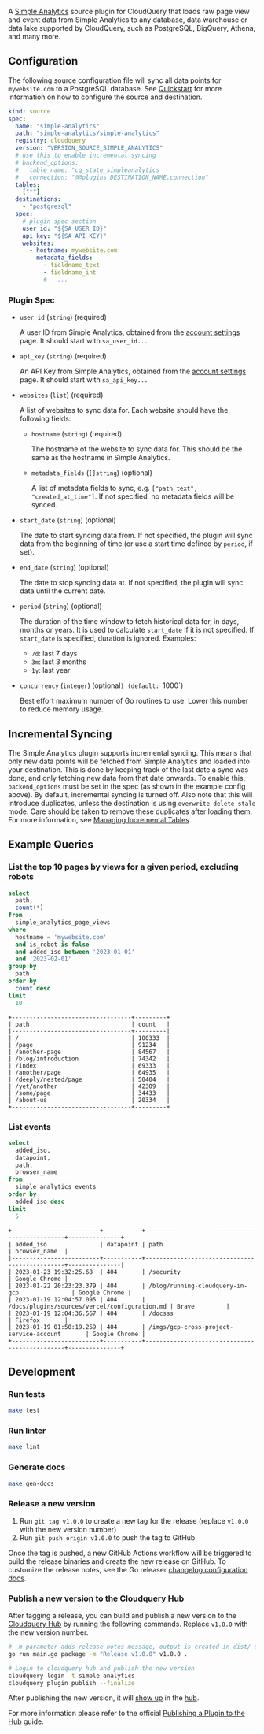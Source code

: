 A [Simple Analytics](https://simpleanalytics.com/) source plugin for CloudQuery that loads raw page view and event data from Simple Analytics to any database, data warehouse or data lake supported by CloudQuery, such as PostgreSQL, BigQuery, Athena, and many more.

## Configuration

The following source configuration file will sync all data points for `mywebsite.com` to a PostgreSQL database. See [Quickstart](https://cloudquery.io/docs/quickstart) for more information on how to configure the source and destination.

```yaml
kind: source
spec:
  name: "simple-analytics"
  path: "simple-analytics/simple-analytics"
  registry: cloudquery
  version: "VERSION_SOURCE_SIMPLE_ANALYTICS"
  # use this to enable incremental syncing
  # backend_options:
  #   table_name: "cq_state_simpleanalytics
  #   connection: "@@plugins.DESTINATION_NAME.connection"
  tables: 
    ["*"]
  destinations: 
    - "postgresql"
  spec:
    # plugin spec section
    user_id: "${SA_USER_ID}"
    api_key: "${SA_API_KEY}"
    websites:
      - hostname: mywebsite.com
        metadata_fields: 
          - fieldname_text
          - fieldname_int
          # - ... 
```

### Plugin Spec

- `user_id` (`string`) (required)

  A user ID from Simple Analytics, obtained from the [account settings](https://simpleanalytics.com/account) page. It should start with `sa_user_id...`

- `api_key` (`string`) (required)

  An API Key from Simple Analytics, obtained from the [account settings](https://simpleanalytics.com/account) page. It should start with `sa_api_key...`

- `websites` (`list`) (required)

  A list of websites to sync data for. Each website should have the following fields:

    - `hostname` (`string`) (required)
    
      The hostname of the website to sync data for. This should be the same as the hostname in Simple Analytics.
  
    - `metadata_fields` (`[]string`) (optional)

      A list of metadata fields to sync, e.g. `["path_text", "created_at_time"]`. If not specified, no metadata fields will be synced.

- `start_date` (`string`) (optional)

  The date to start syncing data from. If not specified, the plugin will sync data from the beginning of time (or use a start time defined by `period`, if set).

- `end_date` (`string`) (optional) 

  The date to stop syncing data at. If not specified, the plugin will sync data until the current date.

- `period` (`string`) (optional)
  
  The duration of the time window to fetch historical data for, in days, months or years. It is used to calculate `start_date` if it is not specified. If `start_date` is specified, duration is ignored. Examples:
    - `7d`: last 7 days
    - `3m`: last 3 months
    - `1y`: last year

- `concurrency` (`integer`) (optional`) (default: `1000`)

  Best effort maximum number of Go routines to use. Lower this number to reduce memory usage.

## Incremental Syncing

The Simple Analytics plugin supports incremental syncing. This means that only new data points will be fetched from Simple Analytics and loaded into your destination. This is done by keeping track of the last date a sync was done, and only fetching new data from that date onwards.
To enable this, `backend_options` must be set in the spec (as shown in the example config above). By default, incremental syncing is turned off. Also note that this will introduce duplicates, unless the destination is using `overwrite-delete-stale` mode. Care should be taken to remove these duplicates after loading them. For more information, see [Managing Incremental Tables](https://cloudquery.io/docs/advanced-topics/managing-incremental-tables).

## Example Queries

### List the top 10 pages by views for a given period, excluding robots

```sql
select 
  path, 
  count(*) 
from 
  simple_analytics_page_views 
where 
  hostname = 'mywebsite.com'
  and is_robot is false 
  and added_iso between '2023-01-01' 
  and '2023-02-01'
group by 
  path 
order by
  count desc 
limit 
  10
```

```text
+----------------------------------+---------+
| path                             | count   |
|----------------------------------+---------|
| /                                | 100333  |
| /page                            | 91234   |
| /another-page                    | 84567   |
| /blog/introduction               | 74342   |
| /index                           | 69333   |
| /another/page                    | 64935   |
| /deeply/nested/page              | 50404   |
| /yet/another                     | 42309   |
| /some/page                       | 34433   |
| /about-us                        | 20334   |
+----------------------------------+---------+
```


### List events

```sql
select 
  added_iso, 
  datapoint, 
  path, 
  browser_name 
from 
  simple_analytics_events 
order by 
  added_iso desc 
limit 
  5
```

```text
+-------------------------+-----------+-----------------------------------------------+---------------+
| added_iso               | datapoint | path                                          | browser_name  |
|-------------------------+-----------+-----------------------------------------------+---------------|
| 2023-01-23 19:32:25.68  | 404       | /security                                     | Google Chrome |
| 2023-01-22 20:23:23.379 | 404       | /blog/running-cloudquery-in-gcp               | Google Chrome |
| 2023-01-19 12:04:57.095 | 404       | /docs/plugins/sources/vercel/configuration.md | Brave         |
| 2023-01-19 12:04:36.567 | 404       | /docsss                                       | Firefox       |
| 2023-01-19 01:50:19.259 | 404       | /imgs/gcp-cross-project-service-account       | Google Chrome |
+-------------------------+-----------+-----------------------------------------------+---------------+
```

## Development

### Run tests

```bash
make test
```

### Run linter

```bash
make lint
```

### Generate docs

```bash
make gen-docs
```

### Release a new version

1. Run `git tag v1.0.0` to create a new tag for the release (replace `v1.0.0` with the new version number)
2. Run `git push origin v1.0.0` to push the tag to GitHub

Once the tag is pushed, a new GitHub Actions workflow will be triggered to build the release binaries and create the new release on GitHub.
To customize the release notes, see the Go releaser [changelog configuration docs](https://goreleaser.com/customization/changelog/#changelog).

### Publish a new version to the Cloudquery Hub

After tagging a release, you can build and publish a new version to the [Cloudquery Hub](https://hub.cloudquery.io/) by running the following commands.
Replace `v1.0.0` with the new version number.

```bash
# -m parameter adds release notes message, output is created in dist/ directory
go run main.go package -m "Release v1.0.0" v1.0.0 .

# Login to cloudquery hub and publish the new version
cloudquery login -t simple-analytics
cloudquery plugin publish --finalize
```

After publishing the new version, it will [show up](https://hub.cloudquery.io/plugins/source/simple-analytics/simple-analytics) in the [hub](https://hub.cloudquery.io/).

For more information please refer to the official [Publishing a Plugin to the Hub](https://cloudquery.io/docs/developers/publishing-a-plugin-to-the-hub) guide.
